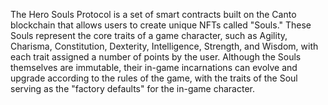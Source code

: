 The Hero Souls Protocol is a set of smart contracts built on the Canto blockchain that allows users to create unique NFTs called "Souls." These Souls represent the core traits of a game character, such as Agility, Charisma, Constitution, Dexterity, Intelligence, Strength, and Wisdom, with each trait assigned a number of points by the user. Although the Souls themselves are immutable, their in-game incarnations can evolve and upgrade according to the rules of the game, with the traits of the Soul serving as the "factory defaults" for the in-game character.
